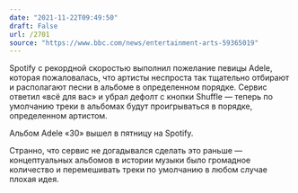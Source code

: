 ```yaml
---
date: "2021-11-22T09:49:50"
draft: False
url: /2701
source: "https://www.bbc.com/news/entertainment-arts-59365019"
---
```


Spotify с рекордной скоростью выполнил пожелание певицы Adele, которая пожаловалась, что артисты неспроста так тщательно отбирают и располагают песни в альбоме в определенном порядке. Сервис ответил «всё для вас» и убрал дефолт с кнопки Shuffle — теперь по умолчанию треки в альбомах будут проигрываться в порядке, определенном артистом. 

Альбом Adele «30» вышел в пятницу на Spotify. 

Странно, что сервис не догадывался сделать это раньше — концептуальных альбомов в истории музыки было громадное количество и перемешивать треки по умолчанию в любом случае плохая идея.
